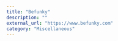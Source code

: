 ```yaml
---
title: "Befunky"
description: ""
external_url: "https://www.befunky.com"
category: "Miscellaneous"
---
```

